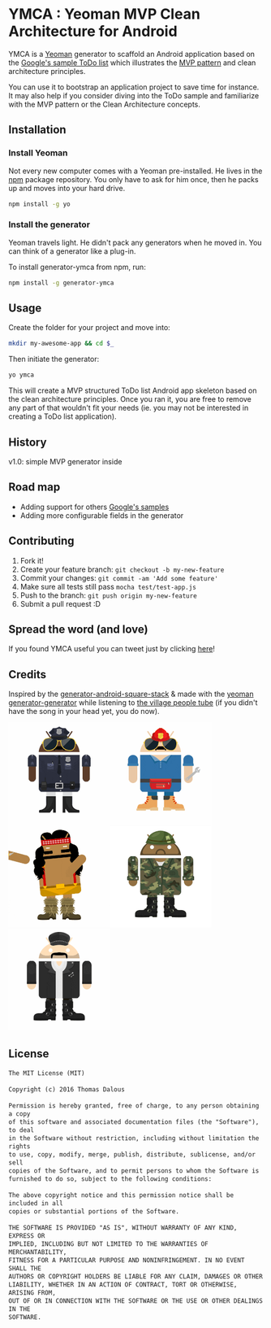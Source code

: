 # YMCA : Yeoman MVP Clean Architecture for Android
YMCA is a [Yeoman](http://yeoman.io) generator to scaffold an Android application based on the [Google's sample ToDo list](https://github.com/googlesamples/android-architecture/tree/todo-mvp/) which illustrates the [MVP pattern](https://en.wikipedia.org/wiki/Model%E2%80%93view%E2%80%93presenter) and clean architecture principles.

You can use it to bootstrap an application project to save time for instance. It may also help if you consider diving into the ToDo sample and familiarize with the MVP pattern or the Clean Architecture concepts.

## Installation
### Install Yeoman

Not every new computer comes with a Yeoman pre-installed. He lives in the [npm](https://npmjs.org) package repository. You only have to ask for him once, then he packs up and moves into your hard drive.

```bash
npm install -g yo
```

### Install the generator

Yeoman travels light. He didn't pack any generators when he moved in. You can think of a generator like a plug-in.

To install generator-ymca from npm, run:

```bash
npm install -g generator-ymca
```

## Usage
Create the folder for your project and move into:
```bash
mkdir my-awesome-app && cd $_
```
Then initiate the generator:

```bash
yo ymca
```

This will create a MVP structured ToDo list Android app skeleton based on the clean architecture principles. Once you ran it, you are free to remove any part of that wouldn't fit your needs (ie. you may not be interested in creating a ToDo list application).

## History
v1.0: simple MVP generator inside

## Road map
* Adding support for others [Google's samples](https://github.com/googlesamples/android-architecture/)
* Adding more configurable fields in the generator

## Contributing
1. Fork it!
2. Create your feature branch: `git checkout -b my-new-feature`
3. Commit your changes: `git commit -am 'Add some feature'`
4. Make sure all tests still pass `mocha test/test-app.js`
5. Push to the branch: `git push origin my-new-feature`
6. Submit a pull request :D

## Spread the word (and love)
If you found YMCA useful you can tweet just by clicking [here](https://goo.gl/lsIE8D)!

## Credits
Inspired by the [generator-android-square-stack](https://raw.githubusercontent.com/kuhnza/generator-android-square-stack)
& made with the [yeoman generator-generator](https://github.com/yeoman/generator-generator)
while listening to [the village people tube](https://www.youtube.com/watch?v=CS9OO0S5w2k) (if you didn't have the song in your head yet, you do now).

![Cop](/village-people/cop.gif)![Worker](village-people/worker.gif)![Indian](/village-people/indian.gif)![GI](/village-people/gi.gif)![Leather](/village-people/leather.gif)

## License
```
The MIT License (MIT)

Copyright (c) 2016 Thomas Dalous

Permission is hereby granted, free of charge, to any person obtaining a copy
of this software and associated documentation files (the "Software"), to deal
in the Software without restriction, including without limitation the rights
to use, copy, modify, merge, publish, distribute, sublicense, and/or sell
copies of the Software, and to permit persons to whom the Software is
furnished to do so, subject to the following conditions:

The above copyright notice and this permission notice shall be included in all
copies or substantial portions of the Software.

THE SOFTWARE IS PROVIDED "AS IS", WITHOUT WARRANTY OF ANY KIND, EXPRESS OR
IMPLIED, INCLUDING BUT NOT LIMITED TO THE WARRANTIES OF MERCHANTABILITY,
FITNESS FOR A PARTICULAR PURPOSE AND NONINFRINGEMENT. IN NO EVENT SHALL THE
AUTHORS OR COPYRIGHT HOLDERS BE LIABLE FOR ANY CLAIM, DAMAGES OR OTHER
LIABILITY, WHETHER IN AN ACTION OF CONTRACT, TORT OR OTHERWISE, ARISING FROM,
OUT OF OR IN CONNECTION WITH THE SOFTWARE OR THE USE OR OTHER DEALINGS IN THE
SOFTWARE.
```

